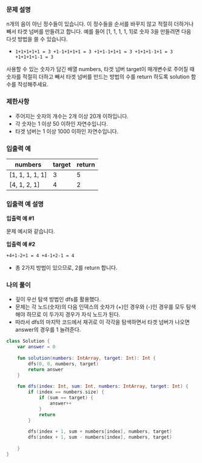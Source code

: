 ### **문제 설명**

n개의 음이 아닌 정수들이 있습니다. 이 정수들을 순서를 바꾸지 않고 적절히 더하거나 빼서 타겟 넘버를 만들려고 합니다. 예를 들어 [1, 1, 1, 1, 1]로 숫자 3을 만들려면 다음 다섯 방법을 쓸 수 있습니다.

- `1+1+1+1+1 = 3
+1-1+1+1+1 = 3
+1+1-1+1+1 = 3
+1+1+1-1+1 = 3
+1+1+1+1-1 = 3`

사용할 수 있는 숫자가 담긴 배열 numbers, 타겟 넘버 target이 매개변수로 주어질 때 숫자를 적절히 더하고 빼서 타겟 넘버를 만드는 방법의 수를 return 하도록 solution 함수를 작성해주세요.

### 제한사항

- 주어지는 숫자의 개수는 2개 이상 20개 이하입니다.
- 각 숫자는 1 이상 50 이하인 자연수입니다.
- 타겟 넘버는 1 이상 1000 이하인 자연수입니다.

### 입출력 예

| numbers | target | return |
| --- | --- | --- |
| [1, 1, 1, 1, 1] | 3 | 5 |
| [4, 1, 2, 1] | 4 | 2 |

### 입출력 예 설명

**입출력 예 #1**

문제 예시와 같습니다.

**입출력 예 #2**

`+4+1-2+1 = 4
+4-1+2-1 = 4`

- 총 2가지 방법이 있으므로, 2를 return 합니다.

### 나의 풀이

- 깊이 우선 탐색 방법인 dfs를 활용했다.
- 문제는 각 노드(숫자)의 다음 인덱스의 숫자가 (+)인 경우와 (-)인 경우를 모두 탐색해야 하므로 이 두가지 경우가 자식 노드가 된다.
- 따라서 dfs의 마지막 코드에서 재귀로 이 각각을 탐색하면서 타겟 넘버가 나오면 answer의 경우를 1 늘려준다.

```kotlin
class Solution {
    var answer = 0
    
    fun solution(numbers: IntArray, target: Int): Int {
        dfs(0, 0, numbers, target)
        return answer
    }
    
    fun dfs(index: Int, sum: Int, numbers: IntArray, target: Int) {
        if (index == numbers.size) {
            if (sum == target) {
                answer++        
            }
            return
        }
        
        dfs(index + 1, sum + numbers[index], numbers, target)
        dfs(index + 1, sum - numbers[index], numbers, target)
        
    }
}
```
